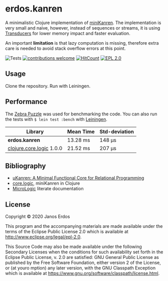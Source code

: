 # erdos.kanren

A minimalistic Clojure implementation of [miniKanren](http://minikanren.org/). The implementation is very small and naive, however, instead of sequences or streams, it is using [Transducers](https://clojure.org/reference/transducers) for lower memory impact and faster evaluation.

An important **limitation** is that lazy computation is missing, therefore extra care is needed to avoid stack overflow errors at this point.

![Tests](https://github.com/erdos/erdos.kanren/workflows/Tests/badge.svg)
[![contributions welcome](https://img.shields.io/badge/contributions-welcome-brightgreen.svg?style=flat)](https://github.com/erdos/erdos.kanren/issues)
[![HitCount](http://hits.dwyl.io/erdos/erdos.kanren.svg)](http://hits.dwyl.io/erdos/erdos.kanren)
[![EPL 2.0](https://img.shields.io/badge/License-EPL%202.0-red.svg)](https://www.eclipse.org/legal/epl-2.0/)

## Usage

Clone the repository. Run with Leiningen.

## Performance

The [Zebra Puzzle](https://en.wikipedia.org/wiki/Zebra_Puzzle) was used for benchmarking the code. You can also run the tests with `$ lein test :bench` with [Leiningen](https://leiningen.org/).

|    Library               | Mean Time | Std-deviation |
| ------------------------ | --------- | ------------- |
| **erdos.kanren**             | 13.28 ms  | 148 µs        |
| [clojure.core.logic](https://github.com/clojure/core.logic) 1.0.0 | 21.52 ms  | 207 µs        |


## Bibliography

- [µKanren: A Minimal Functional Core for Relational Programming](http://webyrd.net/scheme-2013/papers/HemannMuKanren2013.pdf)
- [core.logic](https://github.com/clojure/core.logic), miniKanren in Clojure
- [MicroLogic](http://mullr.github.io/micrologic/literate.html) literate documentation

## License

Copyright © 2020 Janos Erdos

This program and the accompanying materials are made available under the
terms of the Eclipse Public License 2.0 which is available at
http://www.eclipse.org/legal/epl-2.0.

This Source Code may also be made available under the following Secondary
Licenses when the conditions for such availability set forth in the Eclipse
Public License, v. 2.0 are satisfied: GNU General Public License as published by
the Free Software Foundation, either version 2 of the License, or (at youro
mption) any later version, with the GNU Classpath Exception which is available
at https://www.gnu.org/software/classpath/license.html.
